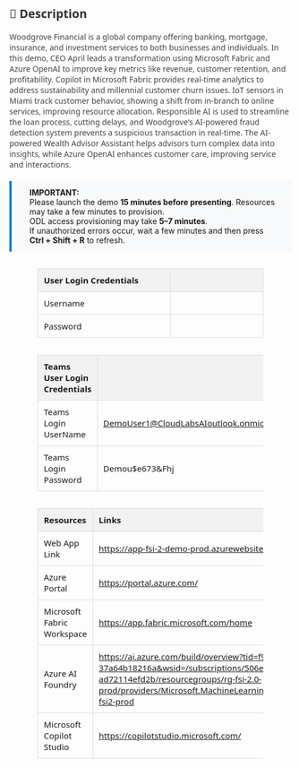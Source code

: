 <style>
  table {
    width: 80%;
    margin: 30px auto;
    border-collapse: collapse;
    font-family: 'Segoe UI', sans-serif;
    font-size: 15px;
  }

  th {
    background: #f2f2f2;
    padding: 10px;
    text-align: left;
    border: 1px solid #ddd;
  }

  td {
    width: 900px;
    height: 10px;
    padding: 10px;
    text-align: left;
    border: 1px solid #ddd;
  }

  .description {
    margin: 0 auto;
    font-family: 'Segoe UI', sans-serif;
    font-size: 14px;
    color: #444;
  }

  .highlight-box {
    background: #f8f9fa;
    padding: 12px 24px 12px 32px; /* Top, Right, Bottom, Left */
    border-left: 4px solid #0078d4;
    margin: 20px auto;
    font-size: 14px;
    text-align: left;
}

</style>

<div class="description">
  <h2 style="color: #333;">📄 Description</h2>
  <p>
    Woodgrove Financial is a global company offering banking, mortgage, insurance, and investment services to both businesses and individuals. In this demo, CEO April leads a transformation using Microsoft Fabric and Azure OpenAI to improve key metrics like revenue, customer retention, and profitability. Copilot in Microsoft Fabric provides real-time analytics to address sustainability and millennial customer churn issues. IoT sensors in Miami track customer behavior, showing a shift from in-branch to online services, improving resource allocation. Responsible AI is used to streamline the loan process, cutting delays, and Woodgrove's AI-powered fraud detection system prevents a suspicious transaction in real-time. The AI-powered Wealth Advisor Assistant helps advisors turn complex data into insights, while Azure OpenAI enhances customer care, improving service and interactions.
  </p>
</div>

<div class="highlight-box">
  <strong>IMPORTANT:</strong><br>
  Please launch the demo <strong>15 minutes before presenting</strong>. Resources may take a few minutes to provision.<br>
  ODL access provisioning may take <strong>5–7 minutes</strong>.<br>
  If unauthorized errors occur, wait a few minutes and then press <strong>Ctrl + Shift + R</strong> to refresh.
</div>

<!-- Auth Table -->

| **User Login Credentials** |                                       |
|-----------------|---------------------------------------|
| Username    | <inject key="AzureAdUserEmail" />     |
| Password   | <inject key="AzureAdUserPassword" />  |

| **Teams User Login Credentials** |                                       |
|-----------------|---------------------------------------|
| Teams Login UserName    | DemoUser1@CloudLabsAIoutlook.onmicrosoft.com   |
| Teams Login Password   | Demou$e673&Fhj  |


<!-- Resource Details Table -->
<table>
  <thead>
    <tr>
      <th>Resources</th>
      <th>Links</th>
    </tr>
  </thead>
  <tbody>
    <tr>
      <td>Web App Link</td>
      <td>
        <a href="https://app-fsi-2-demo-prod.azurewebsites.net/" target="_blank">
          https://app-fsi-2-demo-prod.azurewebsites.net/
        </a>
      </td>
    </tr>
    <tr>
      <td>Azure Portal</td>
      <td>
        <a href="https://portal.azure.com/" target="_blank">
          https://portal.azure.com/
        </a>
      </td>
    </tr>
    <tr>
    <td>Microsoft Fabric Workspace</td>
    <td>
        <a href="https://app.fabric.microsoft.com/home" target="_blank">
          https://app.fabric.microsoft.com/home
        </a>
    </td>
    </tr>
    <tr>
      <td>Azure AI Foundry</td>
      <td>
        <a href="https://ai.azure.com/build/overview?tid=f94768c8-8714-4abe-8e2d-37a64b18216a&wsid=/subscriptions/506e86fc-853c-4557-a6e5-ad72114efd2b/resourcegroups/rg-fsi-2.0-prod/providers/Microsoft.MachineLearningServices/workspaces/prj-fsi2-prod" target="_blank">
          https://ai.azure.com/build/overview?tid=f94768c8-8714-4abe-8e2d-37a64b18216a&wsid=/subscriptions/506e86fc-853c-4557-a6e5-ad72114efd2b/resourcegroups/rg-fsi-2.0-prod/providers/Microsoft.MachineLearningServices/workspaces/prj-fsi2-prod
        </a>
      </td>
    </tr>
    <tr>
      <td>Microsoft Copilot Studio</td>
      <td>
        <a href="https://copilotstudio.microsoft.com/" target="_blank">
          https://copilotstudio.microsoft.com/
        </a>
      </td>
    </tr>
  </tbody>
</table>
